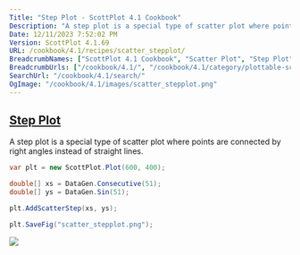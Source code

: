 ```yaml
---
Title: "Step Plot - ScottPlot 4.1 Cookbook"
Description: "A step plot is a special type of scatter plot where points are connected by right angles instead of straight lines."
Date: 12/11/2023 7:52:02 PM
Version: ScottPlot 4.1.69
URL: /cookbook/4.1/recipes/scatter_stepplot/
BreadcrumbNames: ["ScottPlot 4.1 Cookbook", "Scatter Plot", "Step Plot"]
BreadcrumbUrls: ["/cookbook/4.1/", "/cookbook/4.1/category/plottable-scatter-plot", "/cookbook/4.1/recipes/scatter_stepplot/"]
SearchUrl: "/cookbook/4.1/search/"
OgImage: "/cookbook/4.1/images/scatter_stepplot.png"
---
```


<h2><a href='/cookbook/4.1/recipes/scatter_stepplot/'>Step Plot</a></h2>

A step plot is a special type of scatter plot where points are connected by right angles instead of straight lines.

```cs
var plt = new ScottPlot.Plot(600, 400);

double[] xs = DataGen.Consecutive(51);
double[] ys = DataGen.Sin(51);

plt.AddScatterStep(xs, ys);

plt.SaveFig("scatter_stepplot.png");
```

<img src='../../images/scatter_stepplot.png' class='d-block mx-auto my-5' />


